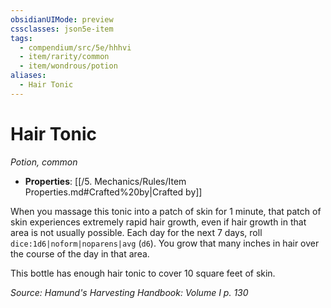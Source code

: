 ```yaml
---
obsidianUIMode: preview
cssclasses: json5e-item
tags:
  - compendium/src/5e/hhhvi
  - item/rarity/common
  - item/wondrous/potion
aliases:
  - Hair Tonic
---
```

# Hair Tonic
*Potion, common*  

- **Properties**: [[/5. Mechanics/Rules/Item Properties.md#Crafted%20by\|Crafted by]]

When you massage this tonic into a patch of skin for 1 minute, that patch of skin experiences extremely rapid hair growth, even if hair growth in that area is not usually possible. Each day for the next 7 days, roll `dice:1d6|noform|noparens|avg` (`d6`). You grow that many inches in hair over the course of the day in that area.

This bottle has enough hair tonic to cover 10 square feet of skin.

*Source: Hamund's Harvesting Handbook: Volume I p. 130*
